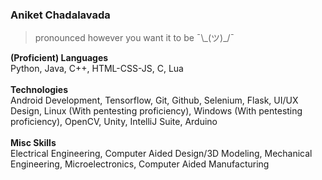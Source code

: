 ### Aniket Chadalavada

> pronounced however you want it to be ¯\\\_(ツ)_/¯

<!-- ![Top Langs](https://github-readme-stats.vercel.app/api/top-langs/?username=ThatCrispyToast&langs_count=10&layout=compact&theme=dark&bg_color=0d1117&border_color=272c33)<br> -->
**(Proficient) Languages**<br>
Python, Java, C++, HTML-CSS-JS, C, Lua<br><br>
**Technologies**<br>
Android Development, Tensorflow, Git, Github, Selenium, Flask, UI/UX Design, Linux (With pentesting proficiency), Windows (With pentesting proficiency), OpenCV, Unity, IntelliJ Suite, Arduino<br><br>
**Misc Skills**<br>
Electrical Engineering, Computer Aided Design/3D Modeling, Mechanical Engineering, Microelectronics, Computer Aided Manufacturing
